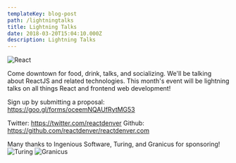 ```yaml
---
templateKey: blog-post
path: /lightningtalks
title: Lightning Talks
date: 2018-03-20T15:04:10.000Z
description: Lightning Talks
---
```

![React](hhttps://cdn.colorlib.com/wp/wp-content/uploads/sites/2/react-dev-tools-logo.jpg)

Come downtown for food, drink, talks, and socializing. We'll be talking about ReactJS and related technologies. This month's event will be lightning talks on all things React and frontend web development!

Sign up by submitting a proposal: https://goo.gl/forms/oceemNQAUfRytMG53

Twitter: https://twitter.com/reactdenver
Github: https://github.com/reactdenver/reactdenver.com

Many thanks to Ingenious Software, Turing, and Granicus for sponsoring!
![Turing](http://usascholarships.com/wp-content/uploads/2015/07/turning.jpg)
![Granicus](https://pbs.twimg.com/profile_images/839580655478460416/b_bsq3KF_400x400.jpg)